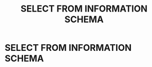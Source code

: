 ﻿---
layout: default
title: SELECT FROM INFORMATION SCHEMA
nav_order: 28
parent: Запросы SQLplus
grand_parent: Справочная информация
has_children: false
has_toc: false
---

SELECT FROM INFORMATION SCHEMA
==============================
